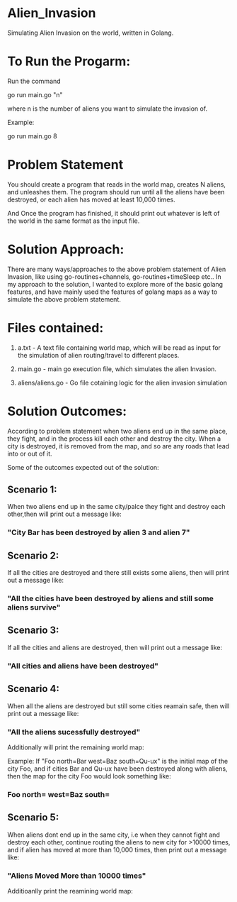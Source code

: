 # Alien_Invasion
Simulating Alien Invasion on the world, written in Golang.

# To Run the Progarm:
Run the command 

go run main.go "n"

where n is the number of aliens you want to simulate the invasion of.

Example:

go run main.go 8

# Problem Statement
You should create a program that reads in the world map, creates N aliens, and unleashes them. The program should run until all the aliens have been destroyed, or each alien has moved at least 10,000 times.

And Once the program has finished, it should print out whatever is left of the world in the same format as the input file.

# Solution Approach:
There are many ways/approaches to the above problem statement of Alien Invasion, like using go-routines+channels, go-routines+timeSleep etc.. In my approach to the solution, I wanted to explore more of the basic golang features, and have mainly used the features of golang maps as a way to simulate the above problem statement.

# Files contained:
1. a.txt - A text file containing world map, which will be read as input for the simulation of alien routing/travel to different places.

2. main.go - main go execution file, which simulates the alien Invasion.

3. aliens/aliens.go - Go file cotaining logic for the alien invasion simulation

# Solution Outcomes:
According to problem statement when two aliens end up in the same place, they fight, and in the process kill each other and destroy the city. When a city is destroyed, it is removed from the map, and so are any roads that lead into or out of it.

Some of the outcomes expected out of the solution:

## Scenario 1:
When two aliens end up in the same city/palce they fight and destroy each other,then will print out a message like:

### "City Bar has been destroyed by alien 3 and alien 7"

## Scenario 2:
If all the cities are destroyed and there still exists some aliens, then will print out a message like:

### "All the cities have been destroyed by aliens and still some aliens survive"

## Scenario 3: 
If all the cities and aliens are destroyed, then will print out a message like:

### "All cities and aliens have been destroyed"

## Scenario 4:
When all the aliens are destroyed but still some cities reamain safe, then will print out a message like:

### "All the aliens sucessfully destroyed"

Additionally will print the remaining world map:

Example: If "Foo north=Bar west=Baz south=Qu-ux" is the initial map of the city Foo, and if cities Bar and Qu-ux have been destroyed along with aliens, then the map for the city Foo would look something like:

### Foo north= west=Baz south=

## Scenario 5:
When aliens dont end up in the same city, i.e when they cannot fight and destroy each other, continue routing the aliens to new city for >10000 times, and if alien has moved at more than 10,000 times, then print out a message like:

### "Aliens Moved More than 10000 times"

Additioanlly print the reamining world map:







